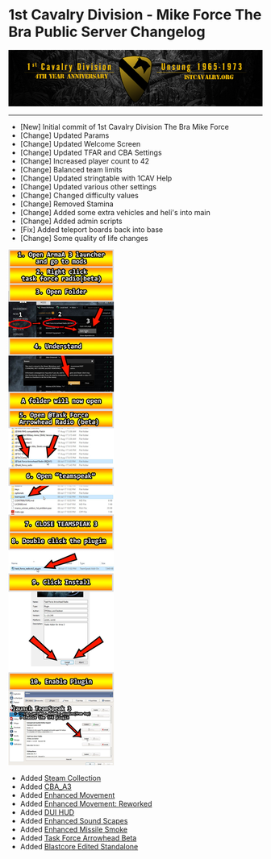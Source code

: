 # 1st Cavalry Division - Mike Force The Bra Public Server Changelog

[![1Cav-Anniversary-logo](/assets/alt_1stCAV.png)](https://1stcavalry.org)

***
+	[New] Initial commit of 1st Cavalry Division The Bra Mike Force
+	[Change] Updated Params
+	[Change] Updated Welcome Screen
+	[Change] Updated TFAR and CBA Settings
+	[Change] Increased player count to 42
+	[Change] Balanced team limits
+	[Change] Updated stringtable with 1CAV Help
+	[Change] Updated various other settings
+	[Change] Changed difficulty values
+	[Change] Removed Stamina
+	[Change] Added some extra vehicles and heli's into main
+	[Change] Added admin scripts
+	[Fix] Added teleport boards back into base
+ [Change] Some quality of life changes


![TFAR TS Install Infographic](/assets/tfar-ts-install.jpg)

+ Added [Steam Collection](https://steamcommunity.com/sharedfiles/filedetails/?id=2972467738)
+ Added [CBA_A3](https://steamcommunity.com/workshop/filedetails/?id=450814997)
+ Added [Enhanced Movement](https://steamcommunity.com/workshop/filedetails/?id=333310405)
+ Added [Enhanced Movement: Reworked](https://steamcommunity.com/sharedfiles/filedetails/?id=2034363662)
+ Added [DUI HUD](https://steamcommunity.com/workshop/filedetails/?id=1638341685)
+ Added [Enhanced Sound Scapes](https://steamcommunity.com/sharedfiles/filedetails/?id=825179978)
+ Added [Enhanced Missile Smoke](https://steamcommunity.com/sharedfiles/filedetails/?id=1484261993)
+ Added [Task Force Arrowhead Beta](https://steamcommunity.com/sharedfiles/filedetails/?id=894678801)
+ Added [Blastcore Edited Standalone](https://steamcommunity.com/sharedfiles/filedetails/?id=767380317)
